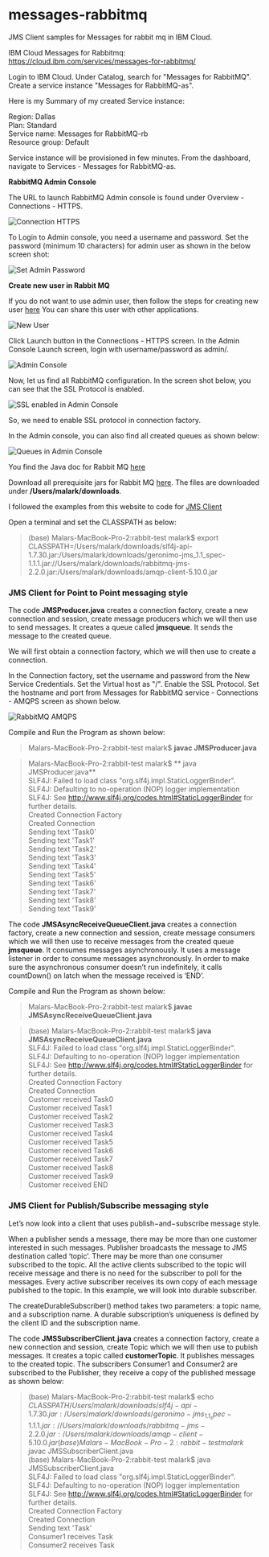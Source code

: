 # messages-rabbitmq
JMS Client samples for Messages for rabbit mq in IBM Cloud. 

IBM Cloud Messages for Rabbitmq: https://cloud.ibm.com/services/messages-for-rabbitmq/ 

Login to IBM Cloud. Under Catalog, search for "Messages for RabbitMQ". Create a service instance "Messages for RabbitMQ-as". 

Here is my Summary of my created Service instance:  

Region: Dallas  
Plan: Standard  
Service name: Messages for RabbitMQ-rb  
Resource group: Default  
  
Service instance will be provisioned in few minutes. From the dashboard, navigate to Services - Messages for RabbitMQ-as. 

**RabbitMQ Admin Console**

The URL to launch RabbitMQ Admin console is found under Overview - Connections - HTTPS.

 ![Connection HTTPS ](images/RabbitMQ_AdminConsole_URL.png)


To Login to Admin console, you need a username and password. Set the password (minimum 10 characters) for admin user as shown in the below screen shot:

![Set Admin Password](images/Change_Admin_Password.png)

**Create new user in Rabbit MQ**

If you do not want to use admin user, then follow the steps for creating new user [here](https://cloud.ibm.com/docs/messages-for-rabbitmq?topic=messages-for-rabbitmq-connection-strings)  You can share this user with other applications. 

![New User](images/New_User.png)

Click Launch button in the Connections - HTTPS screen. In the Admin Console Launch screen, login with username/password as admin/<new password set above>. 
  
![Admin Console](images/Admin_Console.png)

Now, let us find all RabbitMQ configuration. In the screen shot below, you can see that the SSL Protocol is enabled.  

![SSL enabled in Admin Console](images/AdminConsole_SSL.png)

So, we need to enable SSL protocol in connection factory. 

In the Admin console, you can also find all created queues as shown below: 

![Queues in Admin Console](images/RabbitMQ_Queues.png)

You find the Java doc for Rabbit MQ [here](https://rabbitmq.github.io/rabbitmq-java-client/api/current/allclasses.html)  

Download all prerequisite jars for Rabbit MQ [here](https://jar-download.com/artifact-search/rabbitmq-jms). The files are downloaded under **/Users/malark/downloads**.    

I followed the examples from this website to code for [JMS Client](https://examples.javacodegeeks.com/enterprise-java/jms/jms-client-example/)

Open a terminal and set the CLASSPATH as below:

> (base) Malars-MacBook-Pro-2:rabbit-test malark$ export CLASSPATH=/Users/malark/downloads/slf4j-api-1.7.30.jar:/Users/malark/downloads/geronimo-jms_1.1_spec-1.1.1.jar://Users/malark/downloads/rabbitmq-jms-2.2.0.jar:/Users/malark/downloads/amqp-client-5.10.0.jar

### JMS Client for Point to Point messaging style

The code **JMSProducer.java** creates a connection factory, create a new connection and session, create message producers which we will then use to send messages. It creates a queue called **jmsqueue**. It sends the message to the created queue.  

We will first obtain a connection factory, which we will then use to create a connection.

In the Connection factory, set the username and password from the New Service Credentials. Set the Virtual host as "/". Enable the SSL Protocol. Set the hostname and port from Messages for RabbitMQ service - Connections - AMQPS screen as shown below.

![RabbitMQ AMQPS](images/RabbitMQ_AMQPS.png)
	

Compile and Run the Program as shown below:

> Malars-MacBook-Pro-2:rabbit-test malark$ **javac JMSProducer.java**

> Malars-MacBook-Pro-2:rabbit-test malark$ ** java JMSProducer.java**  
SLF4J: Failed to load class "org.slf4j.impl.StaticLoggerBinder".  
SLF4J: Defaulting to no-operation (NOP) logger implementation  
SLF4J: See http://www.slf4j.org/codes.html#StaticLoggerBinder for further details.  
Created Connection Factory  
Created Connection  
Sending text 'Task0'  
Sending text 'Task1'  
Sending text 'Task2'  
Sending text 'Task3'  
Sending text 'Task4'  
Sending text 'Task5'    
Sending text 'Task6'  
Sending text 'Task7'  
Sending text 'Task8'  
Sending text 'Task9'  

The code **JMSAsyncReceiveQueueClient.java** creates a connection factory, create a new connection and session, create message consumers which we will then use to receive messages from the created queue **jmsqueue**. It consumes messages asynchronously. It uses a message listener in order to consume messages asynchronously.
In order to make sure the asynchronous consumer doesn’t run indefinitely, it calls countDown() on latch when the message received is ‘END’.

Compile and Run the Program as shown below:

> Malars-MacBook-Pro-2:rabbit-test malark$ **javac JMSAsyncReceiveQueueClient.java**  

> (base) Malars-MacBook-Pro-2:rabbit-test malark$ **java JMSAsyncReceiveQueueClient.java**  
SLF4J: Failed to load class "org.slf4j.impl.StaticLoggerBinder".  
SLF4J: Defaulting to no-operation (NOP) logger implementation   
SLF4J: See http://www.slf4j.org/codes.html#StaticLoggerBinder for further details.  
Created Connection Factory  
Created Connection  
Customer received Task0  
Customer received Task1  
Customer received Task2  
Customer received Task3  
Customer received Task4    
Customer received Task5  
Customer received Task6  
Customer received Task7  
Customer received Task8  
Customer received Task9    
Customer received END  


### JMS Client for Publish/Subscribe messaging style

Let’s now look into a client that uses publish−and−subscribe message style. 

When a publisher sends a message, there may be more than one customer interested in such messages. Publisher broadcasts the message to JMS destination called ‘topic’. There may be more than one consumer subscribed to the topic. All the active clients subscribed to the topic will receive message and there is no need for the subscriber to poll for the messages. Every active subscriber receives its own copy of each message published to the topic. In this example, we will look into durable subscriber.

The createDurableSubscriber() method takes two parameters: a topic name, and a subscription name. A durable subscription’s uniqueness is defined by the client ID and the subscription name.

The code **JMSSubscriberClient.java** creates a connection factory, create a new connection and session, create Topic which we will then use to pubish messages. It creates a topic called **customerTopic**. It publishes messages to the created topic. The subscribers Consumer1 and Consumer2 are subscribed to the Publisher, they receive a copy of the published message as shown below:   

> (base) Malars-MacBook-Pro-2:rabbit-test malark$ echo $CLASSPATH  
/Users/malark/downloads/slf4j-api-1.7.30.jar:/Users/malark/downloads/geronimo-jms_1.1_spec-1.1.1.jar://Users/malark/downloads/rabbitmq-jms-2.2.0.jar:/Users/malark/downloads/amqp-client-5.10.0.jar  
> (base) Malars-MacBook-Pro-2:rabbit-test malark$ javac JMSSubscriberClient.java  
> (base) Malars-MacBook-Pro-2:rabbit-test malark$ java JMSSubscriberClient.java  
SLF4J: Failed to load class "org.slf4j.impl.StaticLoggerBinder".  
SLF4J: Defaulting to no-operation (NOP) logger implementation  
SLF4J: See http://www.slf4j.org/codes.html#StaticLoggerBinder for further details.  
Created Connection Factory  
Created Connection  
Sending text 'Task'  
Consumer1 receives Task  
Consumer2 receives Task    






